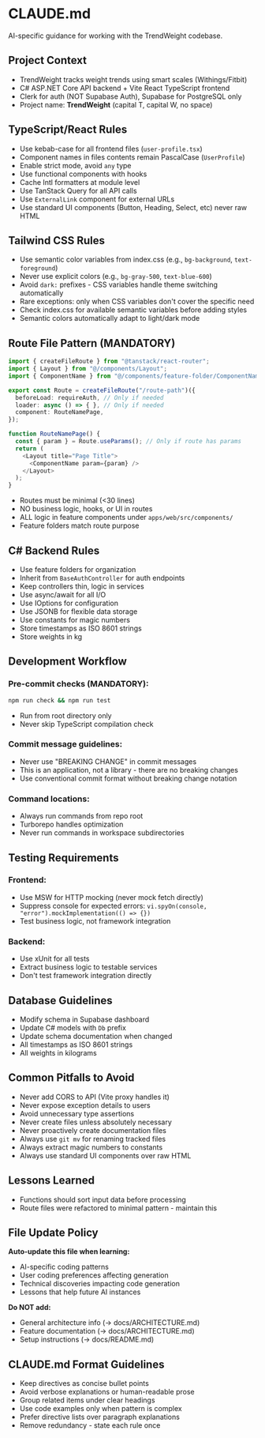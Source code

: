 # CLAUDE.md

AI-specific guidance for working with the TrendWeight codebase.

## Project Context

- TrendWeight tracks weight trends using smart scales (Withings/Fitbit)
- C# ASP.NET Core API backend + Vite React TypeScript frontend
- Clerk for auth (NOT Supabase Auth), Supabase for PostgreSQL only
- Project name: **TrendWeight** (capital T, capital W, no space)

## TypeScript/React Rules

- Use kebab-case for all frontend files (`user-profile.tsx`)
- Component names in files contents remain PascalCase (`UserProfile`)
- Enable strict mode, avoid `any` type
- Use functional components with hooks
- Cache Intl formatters at module level
- Use TanStack Query for all API calls
- Use `ExternalLink` component for external URLs
- Use standard UI components (Button, Heading, Select, etc) never raw HTML

## Tailwind CSS Rules

- Use semantic color variables from index.css (e.g., `bg-background`, `text-foreground`)
- Never use explicit colors (e.g., `bg-gray-500`, `text-blue-600`)
- Avoid `dark:` prefixes - CSS variables handle theme switching automatically
- Rare exceptions: only when CSS variables don't cover the specific need
- Check index.css for available semantic variables before adding styles
- Semantic colors automatically adapt to light/dark mode

## Route File Pattern (MANDATORY)

```typescript
import { createFileRoute } from "@tanstack/react-router";
import { Layout } from "@/components/Layout";
import { ComponentName } from "@/components/feature-folder/ComponentName";

export const Route = createFileRoute("/route-path")({
  beforeLoad: requireAuth, // Only if needed
  loader: async () => { }, // Only if needed
  component: RouteNamePage,
});

function RouteNamePage() {
  const { param } = Route.useParams(); // Only if route has params
  return (
    <Layout title="Page Title">
      <ComponentName param={param} />
    </Layout>
  );
}
```

- Routes must be minimal (<30 lines)
- NO business logic, hooks, or UI in routes
- ALL logic in feature components under `apps/web/src/components/`
- Feature folders match route purpose

## C# Backend Rules

- Use feature folders for organization
- Inherit from `BaseAuthController` for auth endpoints
- Keep controllers thin, logic in services
- Use async/await for all I/O
- Use IOptions<T> for configuration
- Use JSONB for flexible data storage
- Use constants for magic numbers
- Store timestamps as ISO 8601 strings
- Store weights in kg

## Development Workflow

### Pre-commit checks (MANDATORY):

```bash
npm run check && npm run test
```

- Run from root directory only
- Never skip TypeScript compilation check

### Commit message guidelines:

- Never use "BREAKING CHANGE" in commit messages
- This is an application, not a library - there are no breaking changes
- Use conventional commit format without breaking change notation

### Command locations:

- Always run commands from repo root
- Turborepo handles optimization
- Never run commands in workspace subdirectories

## Testing Requirements

### Frontend:

- Use MSW for HTTP mocking (never mock fetch directly)
- Suppress console for expected errors: `vi.spyOn(console, "error").mockImplementation(() => {})`
- Test business logic, not framework integration

### Backend:

- Use xUnit for all tests
- Extract business logic to testable services
- Don't test framework integration directly

## Database Guidelines

- Modify schema in Supabase dashboard
- Update C# models with `Db` prefix
- Update schema documentation when changed
- All timestamps as ISO 8601 strings
- All weights in kilograms

## Common Pitfalls to Avoid

- Never add CORS to API (Vite proxy handles it)
- Never expose exception details to users
- Avoid unnecessary type assertions
- Never create files unless absolutely necessary
- Never proactively create documentation files
- Always use `git mv` for renaming tracked files
- Always extract magic numbers to constants
- Always use standard UI components over raw HTML

## Lessons Learned

- Functions should sort input data before processing
- Route files were refactored to minimal pattern - maintain this

## File Update Policy

**Auto-update this file when learning:**

- AI-specific coding patterns
- User coding preferences affecting generation
- Technical discoveries impacting code generation
- Lessons that help future AI instances

**Do NOT add:**

- General architecture info (→ docs/ARCHITECTURE.md)
- Feature documentation (→ docs/ARCHITECTURE.md)
- Setup instructions (→ docs/README.md)

## CLAUDE.md Format Guidelines

- Keep directives as concise bullet points
- Avoid verbose explanations or human-readable prose
- Group related items under clear headings
- Use code examples only when pattern is complex
- Prefer directive lists over paragraph explanations
- Remove redundancy - state each rule once
